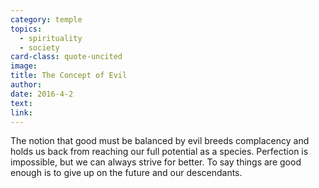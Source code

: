 ```yaml
---
category: temple
topics:
  - spirituality
  - society
card-class: quote-uncited
image:
title: The Concept of Evil
author:
date: 2016-4-2
text:
link:
---
```

The notion that good must be balanced by evil breeds complacency and holds us back from reaching our full potential as a species. Perfection is impossible, but we can always strive for better. To say things are good enough is to give up on the future and our descendants.
